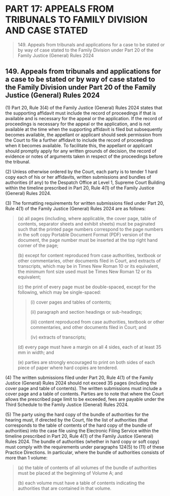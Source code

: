 # PART 17: APPEALS FROM TRIBUNALS TO FAMILY DIVISION AND CASE STATED

> 149\. Appeals from tribunals and applications for a case to be stated or by way of case stated to the Family Division under Part 20 of the Family Justice (General) Rules 2024

## 149. Appeals from tribunals and applications for a case to be stated or by way of case stated to the Family Division under Part 20 of the Family Justice (General) Rules 2024 <a href="#id-171-the-family-court-friend-scheme" id="id-171-the-family-court-friend-scheme"></a>

(1) Part 20, Rule 3(4) of the Family Justice (General) Rules 2024 states that the supporting affidavit must include the record of proceedings if that is available and is necessary for the appeal or the application. If the record of proceedings is necessary for the appeal or the application, and is not available at the time when the supporting affidavit is filed but subsequently becomes available, the appellant or applicant should seek permission from the Court to file a further affidavit to include the record of proceedings when it becomes available. To facilitate this, the appellant or applicant should promptly apply for any written grounds of decision, the record of evidence or notes of arguments taken in respect of the proceedings before the tribunal.

(2) Unless otherwise ordered by the Court, each party is to tender 1 hard copy each of his or her affidavits, written submissions and bundles of authorities (if any) to the Despatch Office at Level 1, Supreme Court Building within the timeline prescribed in Part 20, Rule 4(1) of the Family Justice (General) Rules 2024.

(3) The formatting requirements for written submissions filed under Part 20, Rule 4(1) of the Family Justice (General) Rules 2024 are as follows:

> (a) all pages (including, where applicable, the cover page, table of contents, separator sheets and exhibit sheets) must be paginated such that the printed page numbers correspond to the page numbers in the soft copy Portable Document Format (PDF) version of the document, the page number must be inserted at the top right hand corner of the page;
>
> (b) except for content reproduced from case authorities, textbook or other commentaries, other documents filed in Court, and extracts of transcripts, which may be in Times New Roman 10 or its equivalent, the minimum font size used must be Times New Roman 12 or its equivalent;
>
> (c) the print of every page must be double-spaced, except for the following, which may be single-spaced:
>
> > (i) cover pages and tables of contents;
> >
> > (ii) paragraph and section headings or sub-headings;
> >
> > (iii) content reproduced from case authorities, textbook or other commentaries, and other documents filed in Court; and
> >
> > (iv) extracts of transcripts;
>
> (d) every page must have a margin on all 4 sides, each of at least 35 mm in width; and
>
> (e) parties are strongly encouraged to print on both sides of each piece of paper where hard copies are tendered.

(4) The written submissions filed under Part 20, Rule 4(1) of the Family Justice (General) Rules 2024 should not exceed 35 pages (including the cover page and table of contents). The written submissions must include a cover page and a table of contents. Parties are to note that where the Court allows the prescribed page limit to be exceeded, fees are payable under the Third Schedule to the Family Justice (General) Rules 2024.

(5) The party using the hard copy of the bundle of authorities for the hearing must, if directed by the Court, file the list of authorities (that corresponds to the table of contents of the hard copy of the bundle of authorities) into the case file using the Electronic Filing Service within the timeline prescribed in Part 20, Rule 4(1) of the Family Justice (General) Rules 2024. The bundle of authorities (whether in hard copy or soft copy) must comply with the requirements under paragraphs 124(5) to (11) of these Practice Directions. In particular, where the bundle of authorities consists of more than 1 volume:

> (a) the table of contents of all volumes of the bundle of authorities must be placed at the beginning of Volume A; and
>
> (b) each volume must have a table of contents indicating the authorities that are contained in that volume.
